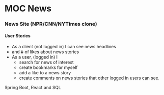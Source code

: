 # MOC News

### News Site (NPR/CNN/NYTimes clone)

#### User Stories
* As a client (not logged in) I can see news headlines
 * and # of likes about news stories
* As a user, (logged in) I
  * search for news of interest
  * create bookmarks for myself
  * add a like to a news story
  * create comments on news stories
   that other logged in users can see.

Spring Boot, React and SQL
